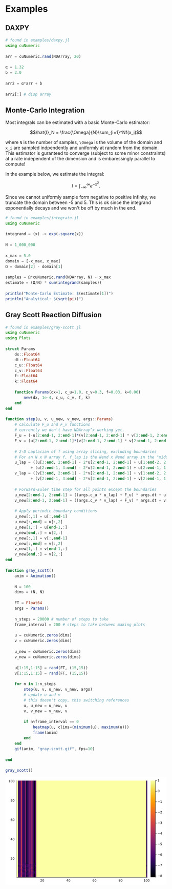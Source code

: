 # Examples


## DAXPY
```julia
# found in examples/daxpy.jl
using cuNumeric

arr = cuNumeric.rand(NDArray, 20)

α = 1.32
b = 2.0

arr2 = α*arr + b

arr2[:] # disp array
```
## Monte-Carlo Integration

Most integrals can be estimated with a basic Monte-Carlo estimator:

```math
\hat{I}_N = \frac{\Omega}{N}\sum_{i=1}^Nf(x_i)
```
where `N` is the number of samples, ``\Omega`` is the volume of the domain and ``x_i`` are sampled indpendently and uniformly at random from the domain. This estimator is guranteed to converge (subject to some minor constraints) at a rate independent of the dimension and is embaressingly parallel to compute!

In the example below, we estimate the integral:
```math
I = \int_{-\infty}^{\infty}e^{-x^2}.
```

Since we cannot uniformly sample form negative to positive infinity, we truncate the domain between -5 and 5. This is ok since the integrand exponentially decays and we won't be off by much in the end.
```julia
# found in examples/integrate.jl
using cuNumeric

integrand = (x) -> exp(-square(x))

N = 1_000_000

x_max = 5.0
domain = [-x_max, x_max]
Ω = domain[2] - domain[1]

samples = Ω*cuNumeric.rand(NDArray, N) - x_max 
estimate = (Ω/N) * sum(integrand(samples))

println("Monte-Carlo Estimate: $(estimate[1])")
println("Analytical: $(sqrt(pi))")
```
## Gray Scott Reaction Diffusion
```julia
# found in examples/gray-scott.jl
using cuNumeric
using Plots

struct Params
    dx::Float64
    dt::Float64
    c_u::Float64
    c_v::Float64
    f::Float64
    k::Float64

    function Params(dx=1, c_u=1.0, c_v=0.3, f=0.03, k=0.06)
        new(dx, 1e-4, c_u, c_v, f, k)
    end
end

function step(u, v, u_new, v_new, args::Params)
    # calculate F_u and F_v functions
    # currently we don't have NDArray^x working yet. 
    F_u = (-u[2:end-1, 2:end-1]*(v[2:end-1, 2:end-1] * v[2:end-1, 2:end-1])) + args.f*(1 .- u[2:end-1, 2:end-1])
    F_v = (u[2:end-1, 2:end-1]*(v[2:end-1, 2:end-1] * v[2:end-1, 2:end-1])) - (args.f+args.k)*v[2:end-1, 2:end-1]
    
    # 2-D Laplacian of f using array slicing, excluding boundaries
    # For an N x N array f, f_lap is the Nend x Nend array in the "middle"
    u_lap = ((u[3:end, 2:end-1] - 2*u[2:end-1, 2:end-1] + u[1:end-2, 2:end-1]) ./ args.dx^2 
           + (u[2:end-1, 3:end] - 2*u[2:end-1, 2:end-1] + u[2:end-1, 1:end-2]) ./ args.dx^2)
    v_lap = ((v[3:end, 2:end-1] - 2*v[2:end-1, 2:end-1] + v[1:end-2, 2:end-1]) ./ args.dx^2 
           + (v[2:end-1, 3:end] - 2*v[2:end-1, 2:end-1] + v[2:end-1, 1:end-2]) ./ args.dx^2)

    # Forward-Euler time step for all points except the boundaries
    u_new[2:end-1, 2:end-1] = ((args.c_u * u_lap) + F_u) * args.dt + u[2:end-1, 2:end-1]
    v_new[2:end-1, 2:end-1] = ((args.c_v * v_lap) + F_v) * args.dt + v[2:end-1, 2:end-1]

    # Apply periodic boundary conditions
    u_new[:,1] = u[:,end-1]
    u_new[:,end] = u[:,2]
    u_new[1,:] = u[end-1,:]
    u_new[end,:] = u[2,:]
    v_new[:,1] = v[:,end-1]
    v_new[:,end] = v[:,2]
    v_new[1,:] = v[end-1,:]
    v_new[end,:] = v[2,:]
end

function gray_scott()
    anim = Animation()

    N = 100
    dims = (N, N)

    FT = Float64
    args = Params()

    n_steps = 20000 # number of steps to take
    frame_interval = 200 # steps to take between making plots

    u = cuNumeric.zeros(dims)
    v = cuNumeric.zeros(dims)

    u_new = cuNumeric.zeros(dims)
    v_new = cuNumeric.zeros(dims)

    u[1:15,1:15] = rand(FT, (15,15))
    v[1:15,1:15] = rand(FT, (15,15))

    for n in 1:n_steps
        step(u, v, u_new, v_new, args)
        # update u and v 
        # this doesn't copy, this switching references 
        u, u_new = u_new, u
        v, v_new = v_new, v

        if n%frame_interval == 0
            heatmap(u, clims=(minimum(u), maximum(u)))
            frame(anim)
        end
    end
    gif(anim, "gray-scott.gif", fps=10)

end

gray_scott()
```
![Simulation Output](./gray-scott.gif)
